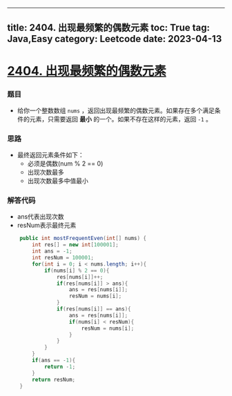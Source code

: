 
---
title: 2404. 出现最频繁的偶数元素
toc: True
tag: Java,Easy
category: Leetcode
date: 2023-04-13
---

# [2404. 出现最频繁的偶数元素](https://leetcode.cn/problems/most-frequent-even-element/)

### 题目

- 给你一个整数数组 `nums` ，返回出现最频繁的偶数元素。如果存在多个满足条件的元素，只需要返回 **最小** 的一个。如果不存在这样的元素，返回 `-1` 。

### 思路

- 最终返回元素条件如下：
  - 必须是偶数(num % 2 == 0)
  - 出现次数最多
  - 出现次数最多中值最小

### 解答代码

- ans代表出现次数
- resNum表示最终元素

```java
    public int mostFrequentEven(int[] nums) {
        int res[] = new int[100001];
        int ans = -1;
        int resNum = 100001;
        for(int i = 0; i < nums.length; i++){
            if(nums[i] % 2 == 0){
                res[nums[i]]++;
                if(res[nums[i]] > ans){
                    ans = res[nums[i]];
                    resNum = nums[i];
                }
                if(res[nums[i]] == ans){
                    ans = res[nums[i]];
                    if(nums[i] < resNum){
                        resNum = nums[i];
                    }
                }
            }
        }
        if(ans == -1){
            return -1;
        }
        return resNum;
    }
```
